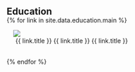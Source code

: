 <h2 style="margin: 2px 0px -15px;">Education</h2>

{% for link in site.data.education.main %}

<div class="pub-row">
  <div class="col-sm-3 abbr" style="position: relative;padding-right: 15px;padding-left: 15px;">
    <img src="{{ link.image }}" style="width=25;height=25">
  </div>
  <div style="position: relative;padding-right: 15px;padding-left: 20px;">
    {{ link.title }}
    {{ link.title }}
    {{ link.title }}
  </div>
</div>

<br>

{% endfor %}

